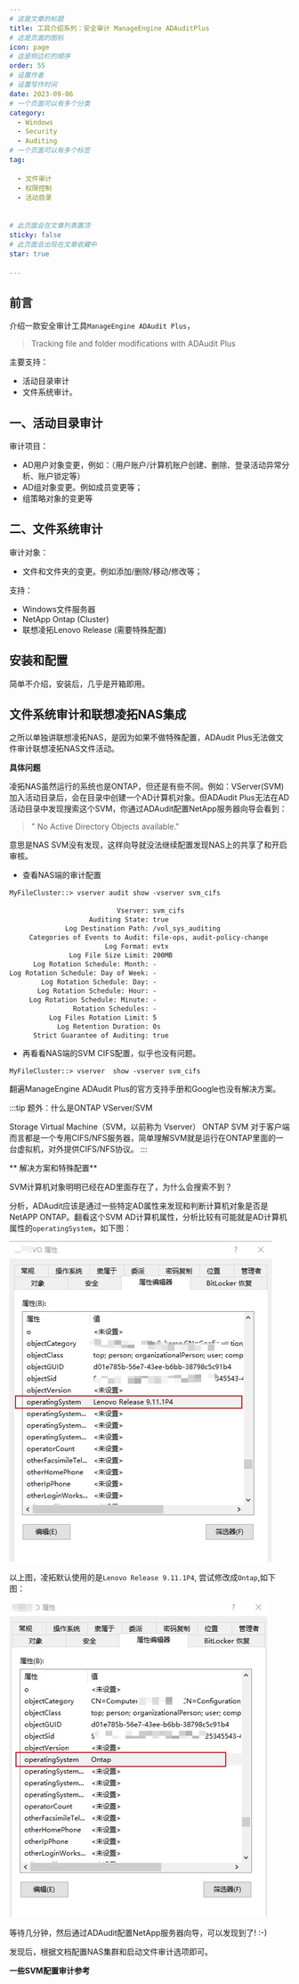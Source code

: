 ```yaml
---
# 这是文章的标题
title: 工具介绍系列：安全审计 ManageEngine ADAuditPlus
# 这是页面的图标
icon: page
# 这是侧边栏的顺序
order: 55
# 设置作者
# 设置写作时间
date: 2023-09-06
# 一个页面可以有多个分类
category:
  - Windows
  - Security
  - Auditing
# 一个页面可以有多个标签
tag:

  - 文件审计
  - 权限控制
  - 活动目录


# 此页面会在文章列表置顶
sticky: false
# 此页面会出现在文章收藏中
star: true

---
```




## 前言

介绍一款安全审计工具`ManageEngine ADAudit Plus`，

>Tracking file and folder modifications with ADAudit Plus


主要支持：

- 活动目录审计
- 文件系统审计。

## 一、活动目录审计

审计项目：

- AD用户对象变更，例如：（用户账户/计算机账户创建、删除、登录活动异常分析、账户锁定等）
- AD组对象变更。例如成员变更等；
- 组策略对象的变更等



## 二、文件系统审计

审计对象：

- 文件和文件夹的变更。例如添加/删除/移动/修改等；

支持：
- Windows文件服务器
- NetApp Ontap (Cluster)
- 联想凌拓Lenovo Release (需要特殊配置)

## 安装和配置

简单不介绍，安装后，几乎是开箱即用。

## 文件系统审计和联想凌拓NAS集成

之所以单独讲联想凌拓NAS，是因为如果不做特殊配置，ADAudit Plus无法做文件审计联想凌拓NAS文件活动。



**具体问题**

凌拓NAS虽然运行的系统也是ONTAP，但还是有些不同。例如：VServer(SVM)加入活动目录后，会在目录中创建一个AD计算机对象。但ADAudit Plus无法在AD活动目录中发现搜索这个SVM，你通过ADAudit配置NetApp服务器向导会看到：

> " No Active Directory Objects available."

意思是NAS SVM没有发现，这样向导就没法继续配置发现NAS上的共享了和开启审核。 

- 查看NAS端的审计配置

```
MyFileCluster::> vserver audit show -vserver svm_cifs

                           Vserver: svm_cifs
                    Auditing State: true
              Log Destination Path: /vol_sys_auditing
     Categories of Events to Audit: file-ops, audit-policy-change
                        Log Format: evtx
               Log File Size Limit: 200MB
      Log Rotation Schedule: Month: -
Log Rotation Schedule: Day of Week: -
        Log Rotation Schedule: Day: -
       Log Rotation Schedule: Hour: -
     Log Rotation Schedule: Minute: -
                Rotation Schedules: -
          Log Files Rotation Limit: 5
            Log Retention Duration: 0s
      Strict Guarantee of Auditing: true
```
- 再看看NAS端的SVM CIFS配置，似乎也没有问题。
```
MyFileCluster::> vserver  show -vserver svm_cifs
```


翻遍ManageEngine ADAudit Plus的官方支持手册和Google也没有解决方案。

:::tip 题外：什么是ONTAP VServer/SVM

Storage Virtual Machine（SVM，以前称为 Vserver） ONTAP SVM 对于客户端而言都是一个专用CIFS/NFS服务器，简单理解SVM就是运行在ONTAP里面的一台虚拟机，对外提供CIFS/NFS协议。
:::

** 解决方案和特殊配置**

SVM计算机对象明明已经在AD里面存在了，为什么会搜索不到？

分析，ADAudit应该是通过一些特定AD属性来发现和判断计算机对象是否是NetAPP ONTAP。翻看这个SVM AD计算机属性，分析比较有可能就是AD计算机属性的`operatingSystem`，如下图：

![Before](../../PostImages/Post55_sec__adauditPlus_SVM_AD_Obj_Attri_Operatingsystem_before_change.jpg)


以上图，凌拓默认使用的是`Lenovo Release 9.11.1P4`, 尝试修改成`Ontap`,如下图：

![After](../../PostImages/Post55_sec__adauditPlus_SVM_AD_Obj_Attri_Operatingsystem_after_change.jpg)

等待几分钟，然后通过ADAudit配置NetApp服务器向导，可以发现到了! :-)

发现后，根据文档配置NAS集群和启动文件审计选项即可。

**一些SVM配置审计参考**

